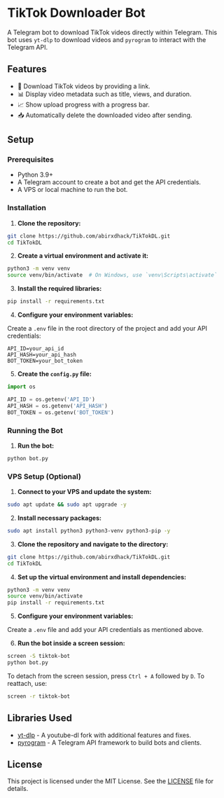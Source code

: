 # TikTok Downloader Bot

A Telegram bot to download TikTok videos directly within Telegram. This bot uses `yt-dlp` to download videos and `pyrogram` to interact with the Telegram API.

## Features

- 🤖 Download TikTok videos by providing a link.
- 📊 Display video metadata such as title, views, and duration.
- 📈 Show upload progress with a progress bar.
- 📥 Automatically delete the downloaded video after sending.

## Setup

### Prerequisites

- Python 3.9+
- A Telegram account to create a bot and get the API credentials.
- A VPS or local machine to run the bot.

### Installation

1. **Clone the repository:**

```sh
git clone https://github.com/abirxdhack/TikTokDL.git
cd TikTokDL
```

2. **Create a virtual environment and activate it:**

```sh
python3 -m venv venv
source venv/bin/activate  # On Windows, use `venv\Scripts\activate`
```

3. **Install the required libraries:**

```sh
pip install -r requirements.txt
```

4. **Configure your environment variables:**

Create a `.env` file in the root directory of the project and add your API credentials:

````dotenv name=.env
API_ID=your_api_id
API_HASH=your_api_hash
BOT_TOKEN=your_bot_token
````

5. **Create the `config.py` file:**

```python name=config.py
import os

API_ID = os.getenv('API_ID')
API_HASH = os.getenv('API_HASH')
BOT_TOKEN = os.getenv('BOT_TOKEN')
```

### Running the Bot

1. **Run the bot:**

```sh
python bot.py
```

### VPS Setup (Optional)

1. **Connect to your VPS and update the system:**

```sh
sudo apt update && sudo apt upgrade -y
```

2. **Install necessary packages:**

```sh
sudo apt install python3 python3-venv python3-pip -y
```

3. **Clone the repository and navigate to the directory:**

```sh
git clone https://github.com/abirxdhack/TikTokDL.git
cd TikTokDL
```

4. **Set up the virtual environment and install dependencies:**

```sh
python3 -m venv venv
source venv/bin/activate
pip install -r requirements.txt
```

5. **Configure your environment variables:**

Create a `.env` file and add your API credentials as mentioned above.

6. **Run the bot inside a screen session:**

```sh
screen -S tiktok-bot
python bot.py
```

To detach from the screen session, press `Ctrl + A` followed by `D`. To reattach, use:

```sh
screen -r tiktok-bot
```

## Libraries Used

- [yt-dlp](https://github.com/yt-dlp/yt-dlp) - A youtube-dl fork with additional features and fixes.
- [pyrogram](https://docs.pyrogram.org/) - A Telegram API framework to build bots and clients.

## License

This project is licensed under the MIT License. See the [LICENSE](LICENSE) file for details.

